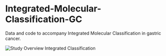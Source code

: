 # Integrated-Molecular-Classification-GC

Data and code to accompany Integrated Molecular Classification in gastric cancer. 

![Study Overview Integrated Classification](https://github.com/user-attachments/assets/a4f38563-f7a7-425c-830e-b5a62132c18c)
